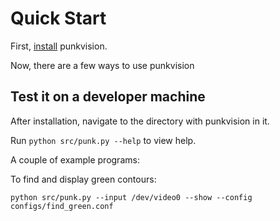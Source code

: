 # Quick Start

First, [install](./#/installing) punkvision.

Now, there are a few ways to use punkvision

## Test it on a developer machine

After installation, navigate to the directory with punkvision in it.

Run `python src/punk.py --help` to view help.

A couple of example programs:


To find and display green contours:

`python src/punk.py --input /dev/video0 --show --config configs/find_green.conf`


